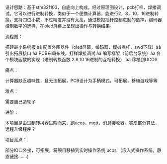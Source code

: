 设计思路：基于stm32f103，自底向上构成。经过原理图设计，pcb打样，焊接调试。它可以进行进制转换，类似于一个便携计算器，能进行2，8，10，16进制转换，支持四位小数，不过精度并没有太高。通过模拟摇杆控制进制的选择，编码器控制数字的选择，在oled屏幕上呈现出操作与转换结果。

流程图：

搭建最小系统板 àà 配置外围器件（oled屏幕，编码器，模拟摇杆，swd下载）àà 引出拓展接口 àà PCB布局布线，打样焊接调试 àà 编写框架（前后台系统）àà 各个模块函数的实现（进制转换函数 2 8 10 16进制的互相转换） àà 移植到UCOS

 

痛点：

计算器缺乏趣味性，且无法拓展，PCB设计为手柄模式，可拓展，移植游戏等等

 

难点：

需要自己造轮子

 

进阶：

本项目是由进制转换器进阶而来，跑ucos，mqtt，消息接收器。实现部分算法，远程升级程序？

 

项目亮点：

部分IO口外接，可拓展，将项目移植到实时操作系统 ucos （嵌入式操作系统，静态链接…….)